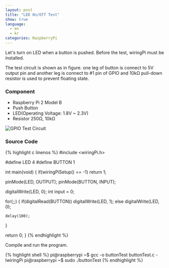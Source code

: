 ```yaml
---
layout: post
title: "LED On/Off Test"
show: true
language:
  - en
  - kr
categories: RaspberryPi
---
```

Let's turn on LED when a button is pushed. Before the test, wiringPi must be installed.

The test circuit is shown as in figure. one leg of button is connect to 5V output pin and another leg is connect to #1 pin of GPIO and 10kΩ pull-down resistor is used to prevent floating state.

### Component

* Raspberry Pi 2 Model B
* Push Button
* LED(Operating Voltage: 1.8V ~ 2.3V)
* Resistor 250Ω, 10kΩ
 
![GPIO Test Circuit]({{site.url}}/images/rpi_gpio_led_test.png)

### Source Code
{% highlight c linenos %}
#include <wiringPi.h>

#define LED 4
#define BUTTON 1

int main(void)
{
  if(wiringPiSetup() == -1)
    return 1;

  pinMode(LED, OUTPUT);
  pinMode(BUTTON, INPUT);

  digitalWrite(LED, 0);
  int input = 0;

  for(;;)
  {
    if(digitalRead(BUTTON))
      digitalWrite(LED, 1);
    else
      digitalWrite(LED, 0); 

    delay(100);
  }

  return 0;
}
{% endhighlight %}

Compile and run the program.

{% highlight shell %}
pi@raspberrypi ~$ gcc -o buttonTest buttonTest.c -lwiringPi
pi@raspberrypi ~$ sudo ./buttonTest
{% endhighlight %}
